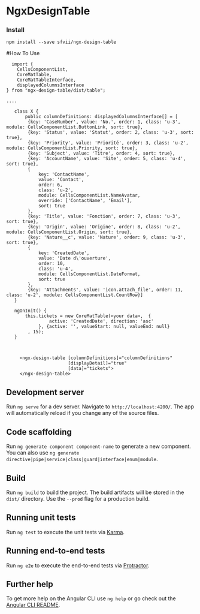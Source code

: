 # NgxDesignTable


### Install
``` npm install --save sfvii/ngx-design-table ```

#How To Use 

```
  import {
    CellsComponentList,
    CoreMatTable,
    CoreMatTableInterface,
    displayedColumnsInterface
} from "ngx-design-table/dist/table";

....

   class X {
       public columnDefinitions: displayedColumnsInterface[] = [
        {key: 'CaseNumber', value: 'No.', order: 1, class: 'u-3', module: CellsComponentList.ButtonLink, sort: true},
        {key: 'Status', value: 'Statut', order: 2, class: 'u-3', sort: true},
        {key: 'Priority', value: 'Priorité', order: 3, class: 'u-2', module: CellsComponentList.Priority, sort: true},
        {key: 'Subject', value: 'Titre', order: 4, sort: true},
        {key: 'AccountName', value: 'Site', order: 5, class: 'u-4', sort: true},
        {
            key: 'ContactName',
            value: 'Contact',
            order: 6,
            class: 'u-2',
            module: CellsComponentList.NameAvatar,
            override: ['ContactName', 'Email'],
            sort: true
        },
        {key: 'Title', value: 'Fonction', order: 7, class: 'u-3', sort: true},
        {key: 'Origin', value: 'Origine', order: 8, class: 'u-2', module: CellsComponentList.Origin, sort: true},
        {key: 'Nature__c', value: 'Nature', order: 9, class: 'u-3', sort: true},
        {
            key: 'CreatedDate',
            value: 'Date d\'ouverture',
            order: 10,
            class: 'u-4',
            module: CellsComponentList.DateFormat,
            sort: true
        },
        {key: 'Attachments', value: 'icon.attach_file', order: 11, class: 'u-2', module: CellsComponentList.CountRow}]
   }
   
   ngOnInit() {
       this.tickets = new CoreMatTable(<your data>,  {
                active: 'CreatedDate', direction: 'asc'
            }, {active: '', valueStart: null, valueEnd: null}
        , 15);
   }
   
   
   
     <ngx-design-table [columnDefinitions]="columnDefinitions" 
                       [displayDetail]="true" 
                       [data]="tickets">
     </ngx-design-table>

```
## Development server

Run `ng serve` for a dev server. Navigate to `http://localhost:4200/`. The app will automatically reload if you change any of the source files.

## Code scaffolding

Run `ng generate component component-name` to generate a new component. You can also use `ng generate directive|pipe|service|class|guard|interface|enum|module`.

## Build

Run `ng build` to build the project. The build artifacts will be stored in the `dist/` directory. Use the `--prod` flag for a production build.

## Running unit tests

Run `ng test` to execute the unit tests via [Karma](https://karma-runner.github.io).

## Running end-to-end tests

Run `ng e2e` to execute the end-to-end tests via [Protractor](http://www.protractortest.org/).

## Further help

To get more help on the Angular CLI use `ng help` or go check out the [Angular CLI README](https://github.com/angular/angular-cli/blob/master/README.md).
